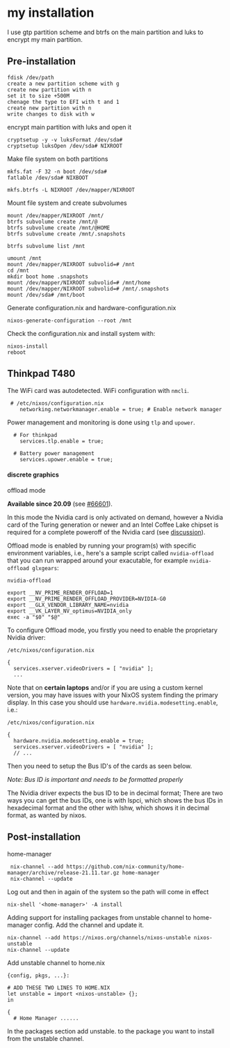 # my installation

I use gtp partition scheme and btrfs on the main partition and luks to encrypt my main partition.

## Pre-installation

```
fdisk /dev/path
create a new partition scheme with g
create new partition with n
set it to size +500M
chenage the type to EFI with t and 1
create new partition with n
write changes to disk with w
```

encrypt main partition with luks and open it

```
cryptsetup -y -v luksFormat /dev/sda#
cryptsetup luksOpen /dev/sda# NIXROOT
```

Make file system on both partitions
```
mkfs.fat -F 32 -n boot /dev/sda#
fatlable /dev/sda# NIXBOOT

mkfs.btrfs -L NIXROOT /dev/mapper/NIXROOT
```

Mount file system and create subvolumes

```
mount /dev/mapper/NIXROOT /mnt/
btrfs subvolume create /mnt/@
btrfs subvolume create /mnt/@HOME
btrfs subvolume create /mnt/.snapshots

btrfs subvolume list /mnt

umount /mnt
mount /dev/mapper/NIXROOT subvolid=# /mnt
cd /mnt
mkdir boot home .snapshots
mount /dev/mapper/NIXROOT subvolid=# /mnt/home
mount /dev/mapper/NIXROOT subvolid=# /mnt/.snapshots
mount /dev/sda# /mnt/boot
```

Generate configuration.nix and hardware-configuration.nix

```
nixos-generate-configuration --root /mnt
```
Check the configuration.nix and install system with:

```
nixos-install
reboot
```
## Thinkpad T480

The WiFi card was autodetected. WiFi configuration with `nmcli`.
```
 # /etc/nixos/configuration.nix
    networking.networkmanager.enable = true; # Enable network manager
```

Power management and monitoring is done using `tlp` and `upower`.
```
  # For thinkpad
    services.tlp.enable = true;
    
  # Battery power management
    services.upower.enable = true;
```
#### discrete graphics 
offload mode

**Available since 20.09** (see [#66601](https://github.com/NixOS/nixpkgs/pull/66601)).

In this mode the Nvidia card is only activated on demand, however a Nvidia card of the Turing generation or newer and an Intel Coffee Lake chipset is required for a complete poweroff of the Nvidia card (see [discussion](https://discourse.nixos.org/t/how-to-use-nvidia-prime-offload-to-run-the-x-server-on-the-integrated-board/9091/19?u=moritzschaefer)).

Offload mode is enabled by running your program(s) with specific environment variables, i.e., here's a sample script called `nvidia-offload` that you can run wrapped around your exacutable, for example `nvidia-offload glxgears`:

```
nvidia-offload
```

```
export __NV_PRIME_RENDER_OFFLOAD=1
export __NV_PRIME_RENDER_OFFLOAD_PROVIDER=NVIDIA-G0
export __GLX_VENDOR_LIBRARY_NAME=nvidia
export __VK_LAYER_NV_optimus=NVIDIA_only
exec -a "$0" "$@"
```

  
To configure Offload mode, you firstly you need to enable the proprietary Nvidia driver:

```
/etc/nixos/configuration.nix
```

```
{
  services.xserver.videoDrivers = [ "nvidia" ];
  ...

```
Note that on **certain laptops** and/or if you are using a custom kernel version, you may have issues with your NixOS system finding the primary display. In this case you should use `hardware.nvidia.modesetting.enable`, i.e.:


```
/etc/nixos/configuration.nix
```

 
```
{
  hardware.nvidia.modesetting.enable = true;
  services.xserver.videoDrivers = [ "nvidia" ];
  // ...
```

  
Then you need to setup the Bus ID's of the cards as seen below.

_Note: Bus ID is important and needs to be formatted properly_

The Nvidia driver expects the bus ID to be in decimal format; There are two ways you can get the bus IDs, one is with lspci, which shows the bus IDs in hexadecimal format and the other with lshw, which shows it in decimal format, as wanted by nixos.

## Post-installation

home-manager

```
 nix-channel --add https://github.com/nix-community/home-manager/archive/release-21.11.tar.gz home-manager
 nix-channel --update
 ```
 Log out and then in again of the system so the path will come in effect

 ```
 nix-shell '<home-manager>' -A install
 ```
Adding support for installing packages from unstable channel to home-manager config. Add the channel and update it.

```
nix-channel --add https://nixos.org/channels/nixos-unstable nixos-unstable
nix-channel --update
```

Add unstable channel to home.nix

```
{config, pkgs, ...}:

# ADD THESE TWO LINES TO HOME.NIX
let unstable = import <nixos-unstable> {};
in

{
  # Home Manager ......
```

In the packages section add unstable. to the package you want to install from the unstable channel.


